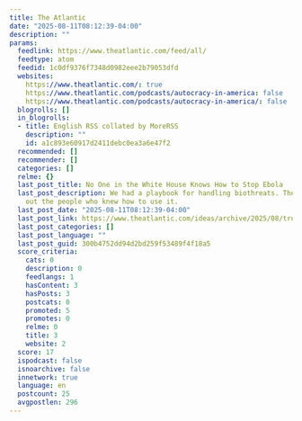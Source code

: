```yaml
---
title: The Atlantic
date: "2025-08-11T08:12:39-04:00"
description: ""
params:
  feedlink: https://www.theatlantic.com/feed/all/
  feedtype: atom
  feedid: 1c0df9376f7348d0982eee2b79053dfd
  websites:
    https://www.theatlantic.com/: true
    https://www.theatlantic.com/podcasts/autocracy-in-america: false
    https://www.theatlantic.com/podcasts/autocracy-in-america/: false
  blogrolls: []
  in_blogrolls:
  - title: English RSS collated by MoreRSS
    description: ""
    id: a1c893e60917d2411debc0ea3a6e47f2
  recommended: []
  recommender: []
  categories: []
  relme: {}
  last_post_title: No One in the White House Knows How to Stop Ebola
  last_post_description: We had a playbook for handling biothreats. Then Trump pushed
    out the people who knew how to use it.
  last_post_date: "2025-08-11T08:12:39-04:00"
  last_post_link: https://www.theatlantic.com/ideas/archive/2025/08/trump-pandemic-preparedness-ebola-outbreak/683810/?utm_source=feed
  last_post_categories: []
  last_post_language: ""
  last_post_guid: 300b4752dd94d2bd259f53489f4f18a5
  score_criteria:
    cats: 0
    description: 0
    feedlangs: 1
    hasContent: 3
    hasPosts: 3
    postcats: 0
    promoted: 5
    promotes: 0
    relme: 0
    title: 3
    website: 2
  score: 17
  ispodcast: false
  isnoarchive: false
  innetwork: true
  language: en
  postcount: 25
  avgpostlen: 296
---
```

